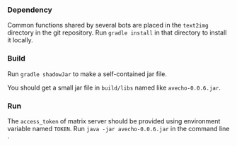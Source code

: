 ### Dependency

Common functions shared by several bots
are placed in the `text2img` directory in
the git repository. Run `gradle install` in
that directory to install it locally.

### Build

Run `gradle shadowJar` to make a self-contained
jar file.

You should get a small jar file in `build/libs`
named like `avecho-0.0.6.jar`.

### Run

The `access_token` of matrix server should be provided using environment variable named `TOKEN`.
Run `java -jar avecho-0.0.6.jar` in the command line
.

